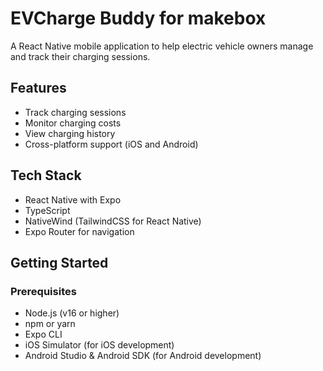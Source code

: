 # EVCharge Buddy for makebox 

A React Native mobile application to help electric vehicle owners manage and track their charging sessions.

## Features

- Track charging sessions
- Monitor charging costs
- View charging history
- Cross-platform support (iOS and Android)

## Tech Stack

- React Native with Expo
- TypeScript
- NativeWind (TailwindCSS for React Native)
- Expo Router for navigation

## Getting Started

### Prerequisites

- Node.js (v16 or higher)
- npm or yarn
- Expo CLI
- iOS Simulator (for iOS development)
- Android Studio & Android SDK (for Android development)





